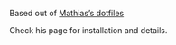 
Based out of [Mathias’s dotfiles](https://github.com/mathiasbynens/dotfiles)

Check his page for installation and details. 

